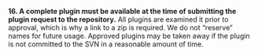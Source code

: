 **16. A complete plugin must be available at the time of submitting the plugin request to the repository.** All plugins are examined it prior to approval, which is why a link to a zip is required. We do not “reserve” names for future usage. Approved plugins may be taken away if the plugin is not committed to the SVN in a reasonable amount of time.